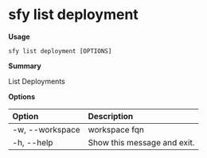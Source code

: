 # sfy list deployment

**Usage**

`sfy list deployment [OPTIONS]`

**Summary**

List Deployments

**Options**

| **Option** | **Description** |
| :--- | :--- |
| -w, --workspace | workspace fqn |
| -h, --help | Show this message and exit. |

